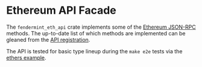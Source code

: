# Ethereum API Facade

The `fendermint_eth_api` crate implements some of the [Ethereum JSON-RPC](https://ethereum.org/en/developers/docs/apis/json-rpc) methods. The up-to-date list of which methods are implemented can be gleaned from the [API registration](./src/apis/mod.rs).

The API is tested for basic type lineup during the `make e2e` tests via the [ethers example](./examples/ethers.rs).
